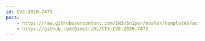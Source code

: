 ```yaml
---
id: CVE-2020-7473
pocs:
    - https://raw.githubusercontent.com/1N3/Sn1per/master/templates/active/CVE-2020-7473_Citrix_ShareFile_StorageZones.disabled
    - https://github.com/DimitriNL/CTX-CVE-2020-7473
---
```

